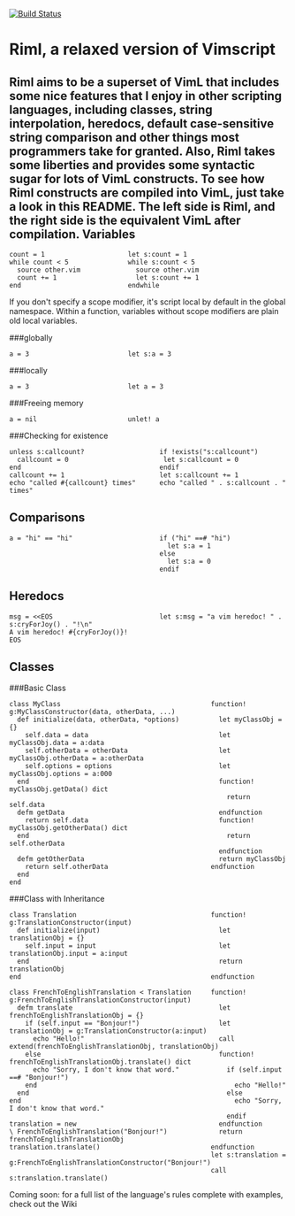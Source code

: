 [![Build Status](https://travis-ci.org/luke-gru/riml.png)](https://travis-ci.org/luke-gru/riml)

Riml, a relaxed version of Vimscript
====================================

Riml aims to be a superset of VimL that includes some nice features that I
enjoy in other scripting languages, including classes, string interpolation,
heredocs, default case-sensitive string comparison and other things most
programmers take for granted. Also, Riml takes some liberties and provides
some syntactic sugar for lots of VimL constructs. To see how Riml constructs
are compiled into VimL, just take a look in this README. The left side is Riml,
and the right side is the equivalent VimL after compilation.
Variables
---------

    count = 1                     let s:count = 1
    while count < 5               while s:count < 5
      source other.vim              source other.vim
      count += 1                    let s:count += 1
    end                           endwhile

If you don't specify a scope modifier, it's script local by default in the
global namespace. Within a function, variables without scope modifiers are plain
old local variables.

###globally

    a = 3                         let s:a = 3

###locally

    a = 3                         let a = 3

###Freeing memory

    a = nil                       unlet! a

###Checking for existence

    unless s:callcount?                   if !exists("s:callcount")
      callcount = 0                        let s:callcount = 0
    end                                   endif
    callcount += 1                        let s:callcount += 1
    echo "called #{callcount} times"      echo "called " . s:callcount . " times"

Comparisons
-----------

    a = "hi" == "hi"                      if ("hi" ==# "hi")
                                            let s:a = 1
                                          else
                                            let s:a = 0
                                          endif

Heredocs
--------

    msg = <<EOS                           let s:msg = "a vim heredoc! " . s:cryForJoy() . "!\n"
    A vim heredoc! #{cryForJoy()}!
    EOS

Classes
-------

###Basic Class

    class MyClass                                      function! g:MyClassConstructor(data, otherData, ...)
      def initialize(data, otherData, *options)          let myClassObj = {}
        self.data = data                                 let myClassObj.data = a:data
        self.otherData = otherData                       let myClassObj.otherData = a:otherData
        self.options = options                           let myClassObj.options = a:000
      end                                                function! myClassObj.getData() dict
                                                           return self.data
      defm getData                                       endfunction
        return self.data                                 function! myClassObj.getOtherData() dict
      end                                                  return self.otherData
                                                         endfunction
      defm getOtherData                                  return myClassObj
        return self.otherData                          endfunction
      end
    end

###Class with Inheritance

    class Translation                                  function! g:TranslationConstructor(input)
      def initialize(input)                              let translationObj = {}
        self.input = input                               let translationObj.input = a:input
      end                                                return translationObj
    end                                                endfunction

    class FrenchToEnglishTranslation < Translation     function! g:FrenchToEnglishTranslationConstructor(input)
      defm translate                                     let frenchToEnglishTranslationObj = {}
        if (self.input == "Bonjour!")                    let translationObj = g:TranslationConstructor(a:input)
          echo "Hello!"                                  call extend(frenchToEnglishTranslationObj, translationObj)
        else                                             function! frenchToEnglishTranslationObj.translate() dict
          echo "Sorry, I don't know that word."            if (self.input ==# "Bonjour!")
        end                                                  echo "Hello!"
      end                                                  else
    end                                                      echo "Sorry, I don't know that word."
                                                           endif
    translation = new                                    endfunction
    \ FrenchToEnglishTranslation("Bonjour!")             return frenchToEnglishTranslationObj
    translation.translate()                            endfunction
                                                       let s:translation = g:FrenchToEnglishTranslationConstructor("Bonjour!")
                                                       call s:translation.translate()


Coming soon: for a full list of the language's rules complete with examples, check out the Wiki
